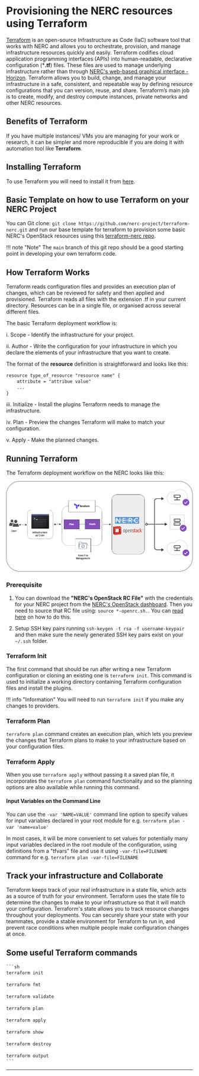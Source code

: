 # Provisioning the NERC resources using Terraform

[Terraform](https://www.hashicorp.com/products/terraform/infrastructure-as-code)
is an open-source Infrastructure as Code (IaC) software tool that works
with NERC and allows you to orchestrate, provision, and manage infrastructure
resources quickly and easily. Terraform codifies cloud application programming
interfaces (APIs) into human-readable, declarative configuration (***.tf**) files.
These files are used to manage underlying infrastructure rather than through
[NERC's web-based graphical interface - Horizon](https://stack.nerc.mghpcc.org).
Terraform allows you to build, change, and manage your infrastructure in a safe,
consistent, and repeatable way by defining resource configurations that you can
version, reuse, and share. Terraform’s main job is to create, modify, and destroy
compute instances, private networks and other NERC resources.

## Benefits of Terraform

If you have multiple instances/ VMs you are managing for your work or research,
it can be simpler and more reproducible if you are doing it with automation tool
like **Terraform**.

## Installing Terraform

To use Terraform you will need to install it from [here](https://www.terraform.io/downloads).

## Basic Template on how to use Terraform on your NERC Project

You can Git clone: `git clone https://github.com/nerc-project/terraform-nerc.git`
and run our base template for terraform to provision some basic NERC's OpenStack
resources using this [terraform-nerc repo](https://github.com/nerc-project/terraform-nerc.git).

!!! note "Note"
    The `main` branch of this git repo should be a good starting point in developing
    your own terraform code.

## How Terraform Works

Terraform reads configuration files and provides an execution plan of changes, which
can be reviewed for safety and then applied and provisioned. Terraform reads all
files with the extension .tf in your current directory. Resources can be in a
single file, or organised across several different files.

The basic Terraform deployment workflow is:

i. Scope - Identify the infrastructure for your project.

ii. Author - Write the configuration for your infrastructure in which you
declare the elements of your infrastructure that you want to create.

The format of the **resource** definition is straightforward and looks like this:

    resource type_of_resource "resource name" {
        attribute = "attribue value"
        ...
    }

iii. Initialize - Install the plugins Terraform needs to manage the infrastructure.

iv. Plan - Preview the changes Terraform will make to match your configuration.

v. Apply - Make the planned changes.

## Running Terraform

The Terraform deployment workflow on the NERC looks like this:

![Automating NERC resources using Terraform](images/NERC-Terrform.png)

### Prerequisite

1. You can download the **"NERC's OpenStack RC File"** with the credentials for
your NERC project from the [NERC's OpenStack dashboard](https://stack.nerc.mghpcc.org/).
Then you need to source that RC file using: `source *-openrc.sh.`. You can
[read here](https://github.com/nerc-project/terraform-nerc#how-to-get-credential-to-connect-nercs-openstack)
on how to do this.

2. Setup SSH key pairs running `ssh-keygen -t rsa -f username-keypair` and then
make sure the newly generated SSH key pairs exist on your `~/.ssh` folder.

### Terraform Init

The first command that should be run after writing a new Terraform configuration
or cloning an existing one is `terraform init`. This command is used to initialize
a working directory containing Terraform configuration files and install the plugins.

!!! info "Information"
    You will need to run `terraform init` if you make any changes to providers.

### Terraform Plan

`terraform plan` command creates an execution plan, which lets you preview the changes
that Terraform plans to make to your infrastructure based on your configuration files.

### Terraform Apply

When you use `terraform apply` without passing it a saved plan file, it incorporates
the `terraform plan` command functionality and so the planning options are also
available while running this command.

#### Input Variables on the Command Line

You can use the `-var 'NAME=VALUE'` command line option to specify values for input
variables declared in your root module for e.g. `terraform plan -var 'name=value'`

In most cases, it will be more convenient to set values for potentially many input
variables declared in the root module of the configuration, using definitions from
a "tfvars" file and use it using `-var-file=FILENAME` command for e.g.
`terraform plan -var-file=FILENAME`

## Track your infrastructure and Collaborate

Terraform keeps track of your real infrastructure in a state file, which acts as
a source of truth for your environment. Terraform uses the state file to determine
the changes to make to your infrastructure so that it will match your configuration.
Terraform's state allows you to track resource changes throughout your deployments.
You can securely share your state with your teammates, provide a stable environment
for Terraform to run in, and prevent race conditions when multiple people make
configuration changes at once.

## Some useful Terraform commands

    ```sh
    terraform init

    terraform fmt

    terraform validate

    terraform plan

    terraform apply

    terraform show

    terraform destroy

    terraform output
    ```
---

